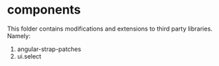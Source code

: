 components
===

This folder contains modifications and extensions to third party libraries. Namely:

1. angular-strap-patches
2. ui.select